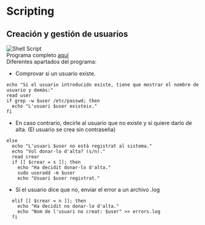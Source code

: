 # Scripting
## Creación y gestión de usuarios
![Shell Script](https://img.shields.io/badge/Lenguaje-Shell%20Script-success)<br>
Programa completo [aquí](https://github.com/alma031/scripting/blob/main/a3-alanmartinez.sh)<br>
Diferentes apartados del programa:
- Comprovar si un usuario existe.
```shell
echo "Si el usuario introducido existe, tiene que mostrar el nombre de usuario y demás:"
read user
if grep -w $user /etc/passwd; then
  echo "L'usuari $user existeix."
fi
```
- En caso contrario, decirle al usuario que no existe y si quiere darlo de alta. (El usuario se crea sin contraseña)
```shell
else
  echo "L'usuari $user no està registrat al sistema."
  echo "Vol donar-lo d'alta? (s/n)."
  read crear
  if [[ $crear = s ]]; then
    echo "Ha decidit donar-lo d'alta."
    sudo useradd -m $user
    echo "Usuari $user registrat."
```
- Si el usuario dice que no, enviar el error a un archivo .log
```shell
  elif [[ $crear = n ]]; then
    echo "Ha decidit no donar-lo d'alta."
    echo "Nom de l'usuari no creat: $user" >> errors.log
  fi
```
